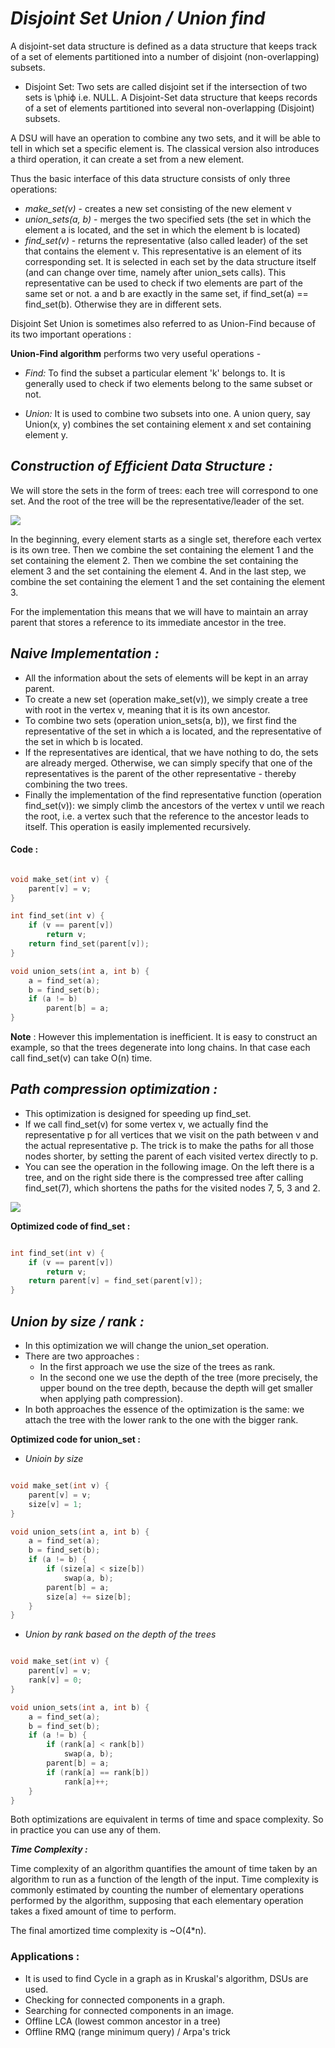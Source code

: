 # ***Disjoint Set Union / Union find***

A disjoint-set data structure is defined as a data structure that keeps track of a set of elements partitioned into a number of disjoint (non-overlapping) subsets. 

* Disjoint Set: Two sets are called disjoint set if the intersection of two sets is \phiϕ i.e. NULL. A Disjoint-Set data structure that keeps records of a set of           elements partitioned into several non-overlapping (Disjoint) subsets.

A DSU will have an operation to combine any two sets, and it will be able to tell in which set a specific element is. The classical version also introduces a third operation, it can create a set from a new element.

Thus the basic interface of this data structure consists of only three operations:

* *make_set(v)* - creates a new set consisting of the new element v
* *union_sets(a, b)* - merges the two specified sets (the set in which the element a is located, and the set in which the element b is located)
* *find_set(v)* - returns the representative (also called leader) of the set that contains the element v. This representative is an element of its corresponding set. 
  It is selected in each set by the data structure itself (and can change over time, namely after union_sets calls). This representative can be used to check if two       elements are part of the same set or not. a and b are exactly in the same set, if find_set(a) == find_set(b). Otherwise they are in different sets.

Disjoint Set Union is sometimes also referred to as Union-Find because of its two important operations :

**Union-Find algorithm** performs two very useful operations -

* *Find:* 
To find the subset a particular element 'k' belongs to. It is generally used to check if two elements belong to the same subset or not.

* *Union:*
It is used to combine two subsets into one. A union query, say Union(x, y) combines the set containing element x and set containing element y.

## *Construction of Efficient Data Structure :*
We will store the sets in the form of trees: each tree will correspond to one set. And the root of the tree will be the representative/leader of the set.

<img src="https://cp-algorithms.com/data_structures/DSU_example.png">

In the beginning, every element starts as a single set, therefore each vertex is its own tree. Then we combine the set containing the element 1 and the set containing the element 2. Then we combine the set containing the element 3 and the set containing the element 4. And in the last step, we combine the set containing the element 1 and the set containing the element 3.

For the implementation this means that we will have to maintain an array parent that stores a reference to its immediate ancestor in the tree.

## *Naive Implementation :* 
* All the information about the sets of elements will be kept in an array parent.
* To create a new set (operation make_set(v)), we simply create a tree with root in the vertex v, meaning that it is its own ancestor.
* To combine two sets (operation union_sets(a, b)), we first find the representative of the set in which a is located, and the representative of the set in which b is located.
* If the representatives are identical, that we have nothing to do, the sets are already merged. Otherwise, we can simply specify that one of the representatives is the parent of the other representative - thereby combining the two trees.
* Finally the implementation of the find representative function (operation find_set(v)): we simply climb the ancestors of the vertex v until we reach the root, i.e. a vertex such that the reference to the ancestor leads to itself. This operation is easily implemented recursively.

#### Code : 

```cpp

void make_set(int v) {
    parent[v] = v;
}

int find_set(int v) {
    if (v == parent[v])
        return v;
    return find_set(parent[v]);
}

void union_sets(int a, int b) {
    a = find_set(a);
    b = find_set(b);
    if (a != b)
        parent[b] = a;
}

```

**Note** : However this implementation is inefficient. It is easy to construct an example, so that the trees degenerate into long chains. In that case each call find_set(v) can take O(n) time.

## ***Path compression optimization :***


- This optimization is designed for speeding up find_set.
- If we call find_set(v) for some vertex v, we actually find the representative p for all vertices that we visit on the path between v and the actual representative p. The trick is to make the paths for all those nodes shorter, by setting the parent of each visited vertex directly to p.
- You can see the operation in the following image. On the left there is a tree, and on the right side there is the compressed tree after calling find_set(7), which shortens the paths for the visited nodes 7, 5, 3 and 2.

<img src="https://cp-algorithms.com/data_structures/DSU_path_compression.png">

**Optimized code of find_set :**

```cpp

int find_set(int v) {
    if (v == parent[v])
        return v;
    return parent[v] = find_set(parent[v]);
}

```

## ***Union by size / rank :***

- In this optimization we will change the union_set operation. 
- There are two approaches : 
  * In the first approach we use the size of the trees as rank.
  * In the second one we use the depth of the tree (more precisely, the upper bound on the tree depth, because the depth will get smaller when applying path               compression).
- In both approaches the essence of the optimization is the same: we attach the tree with the lower rank to the one with the bigger rank.

**Optimized code for union_set :**

- *Unioin by size*

```cpp

void make_set(int v) {
    parent[v] = v;
    size[v] = 1;
}

void union_sets(int a, int b) {
    a = find_set(a);
    b = find_set(b);
    if (a != b) {
        if (size[a] < size[b])
            swap(a, b);
        parent[b] = a;
        size[a] += size[b];
    }
}

```

- *Union by rank based on the depth of the trees*

```cpp

void make_set(int v) {
    parent[v] = v;
    rank[v] = 0;
}

void union_sets(int a, int b) {
    a = find_set(a);
    b = find_set(b);
    if (a != b) {
        if (rank[a] < rank[b])
            swap(a, b);
        parent[b] = a;
        if (rank[a] == rank[b])
            rank[a]++;
    }
}

```

Both optimizations are equivalent in terms of time and space complexity. So in practice you can use any of them.

***Time Complexity :***

Time complexity of an algorithm quantifies the amount of time taken by an algorithm to run as a function of the length of the input. Time complexity is commonly estimated by counting the number of elementary operations performed by the algorithm, supposing that each elementary operation takes a fixed amount of time to perform.

The final amortized time complexity is ~O(4*n).

### Applications :

- It is used to find Cycle in a graph as in Kruskal's algorithm, DSUs are used.
- Checking for connected components in a graph.
- Searching for connected components in an image.
- Offline LCA (lowest common ancestor in a tree)
- Offline RMQ (range minimum query) / Arpa's trick

